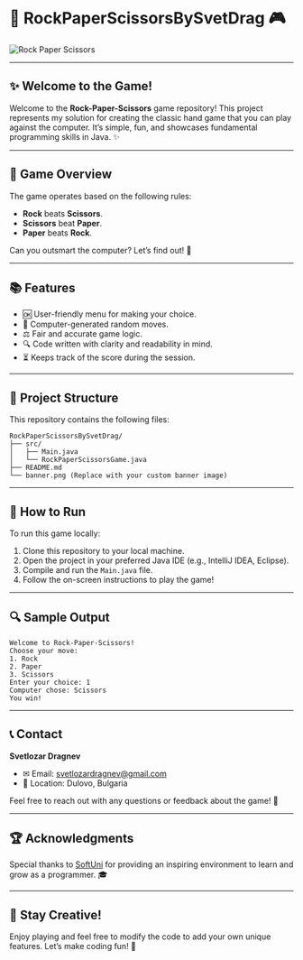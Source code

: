 # 🌈 RockPaperScissorsBySvetDrag 🎮

![Rock Paper Scissors](https://via.placeholder.com/1200x300.png?text=Rock+Paper+Scissors+by+SvetDrag)

---

## ✨ Welcome to the Game!
Welcome to the **Rock-Paper-Scissors** game repository! This project represents my solution for creating the classic hand game that you can play against the computer. It’s simple, fun, and showcases fundamental programming skills in Java. ✨

---

## 🎯 Game Overview
The game operates based on the following rules:
- **Rock** beats **Scissors**.
- **Scissors** beat **Paper**.
- **Paper** beats **Rock**.

Can you outsmart the computer? Let’s find out! 🚀

---

## 📚 Features
- 🆗 User-friendly menu for making your choice.
- 🤖 Computer-generated random moves.
- ⚖️ Fair and accurate game logic.
- 🔍 Code written with clarity and readability in mind.
- ⏳ Keeps track of the score during the session.

---

## 📄 Project Structure
This repository contains the following files:

```
RockPaperScissorsBySvetDrag/
├── src/
│   ├── Main.java
│   └── RockPaperScissorsGame.java
├── README.md
└── banner.png (Replace with your custom banner image)
```

---

## 🔧 How to Run
To run this game locally:
1. Clone this repository to your local machine.
2. Open the project in your preferred Java IDE (e.g., IntelliJ IDEA, Eclipse).
3. Compile and run the `Main.java` file.
4. Follow the on-screen instructions to play the game!

---

## 🔍 Sample Output
```
Welcome to Rock-Paper-Scissors!
Choose your move:
1. Rock
2. Paper
3. Scissors
Enter your choice: 1
Computer chose: Scissors
You win!
```

---

## 📞 Contact
**Svetlozar Dragnev**
- ✉ Email: svetlozardragnev@gmail.com
- 🏡 Location: Dulovo, Bulgaria

Feel free to reach out with any questions or feedback about the game! 🙂

---

## 🏆 Acknowledgments
Special thanks to [SoftUni](https://softuni.bg) for providing an inspiring environment to learn and grow as a programmer. 🎓

---

## 🌟 Stay Creative!
Enjoy playing and feel free to modify the code to add your own unique features. Let’s make coding fun! 🚀
